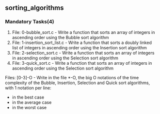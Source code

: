 ## sorting_algorithms

### Mandatory Tasks(4)
1. File: 0-bubble_sort.c - Write a function that sorts an array of integers in ascending order using the Bubble sort algorithm
2. File: 1-insertion_sort_list.c - Write a function that sorts a doubly linked list of integers in ascending order using the Insertion sort algorithm
3. File: 2-selection_sort.c - Write a function that sorts an array of integers in ascending order using the Selection sort algorithm
4. File: 3-quick_sort.c - Write a function that sorts an array of integers in ascending order using the Selection sort algorithm

Files: [0-3]-O - Write in the file *-O, the big O notations of the time complexity of the Bubble, Insertion, Selection and Quick sort algorithms, with 1 notation per line:
* in the best case
* in the average case
* in the worst case
